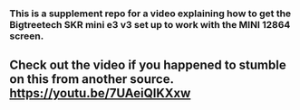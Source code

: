 ### This is a supplement repo for a video explaining how to get the Bigtreetech SKR mini e3 v3 set up to work with the MINI 12864 screen.

## Check out the video if you happened to stumble on this from another source. https://youtu.be/7UAeiQlKXxw
